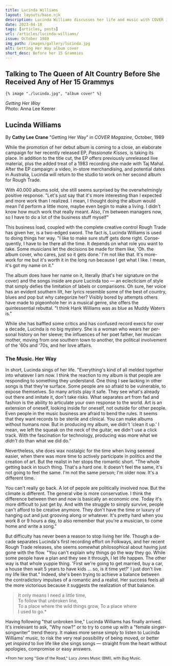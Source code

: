 ```yaml
---
title: Lucinda Williams
layout: layouts/base.njk
description: Lucinda Williams discusses her life and music with COVER in 1989.
date: 2023-04-18
tags: [articles, posts]
url: /articles/lucinda-williams/
issue: October 1989
img_path: /images/gallery/lucinda.jpg
alt: Getting Her Way album cover
short_desc: Before her 15 Grammies
---
```

<article>
  <h1>Talking to The Queen of Alt Country Before She Received Any of Her 15 Grammys</h1>

  <div class="pic-wrap">
    
    {% image "./lucinda.jpg", "album cover" %}

  <div class="pic-caption"><p><em>Getting Her Way</em><br>Photo: Anna Lee Keerer</p></div>
  </div>

  <h2 class="article-title">Lucinda Williams</h2>

  By **Cathy Lee Crane** "Getting Her Way" in *COVER Magazine*, October, 1989

  <p>While the promotion of her de­but album is coming to a close, an elaborate campaign for her recently released EP, <em>Passionate Kisses</em>, is taking its place. In addition to the title cut, the EP offers previously unreleased live material, plus the added treat of a 1983 recording she made with Taj Mahal. After the EP campaign: a video, in-store merchan­dising, and potential dates in Australia, Lucinda will return to the studio to work on her second album for Rough Trade.</p>

  <p>With 40.000 albums sold, she still seems surprised by the over­whelmingly positive response. "Let's just say that it's more interesting than I expected and more work than I real­ized. I mean, I thought doing the album would mean I'd perform a little more, maybe even begin to make a living. I didn't know how much work that really meant. Also, I'm between managers now, so I have to do a lot of the business stuff myself"</p>

  <p>This business load, coupled with the complete creative control Rough Trade has given her, is a two-edged sword. The fact is, Lucinda Williams is used to doing things her way. "I like to make sure stuff gets done right. Conse­quently, I have to be there all the time. It depends on what role you want to take. Some musicians let the decisions be made for them like, 'Oh. the album cover, who cares, just so it gets done.' I'm not like that. It's more-work for me but it's worth it in the long run because I get what I like. I mean, it's got my name on it."</p>

<p>
  The album does have her name on it, literally (that's her signature on the cover) and the songs inside are pure Lucinda too — an eclecticism of style that simply defies the limitation of la­bels or comparisons. Oh sure, her voice has an evident southern lilt, her lyrics resemble some of the best of country, blues and pop but why categorize her? Visibly bored by attempts others have made to pigeonhole her in a musi­cal genre, she offers the quintessential rebuttal. "I think Hank Williams was as blue as Muddy Waters is."
</p>
  <p>While she has baffled some critics and has confused record execs for over a decade, Lucinda is no big mystery. She is a woman who wears her per­sonal history on her sleeve; the influ­ences of her poet father, her musican mother, moving from one southern town to another, the political involve­ment of the '60s and '70s, and her love affairs.</p>

  <h3 class="article-subtitle">The Music. Her Way</h3>

  <p>In short, Lucinda sings of her life. "Everything's kind of all melded to­gether into whatever I am now. I think the reaction to my album is that people are responding to something they un­derstand. One thing I see lacking in other songs is that they're surface. Some people are so afraid to be vulner­able, to expose themselves. So many artists play it safe. They see what's al­ready out there and imitate it, don't take risks. What separates art from fad and fashion is the ability to articulate your own response to the world. Art is an extension of oneself, looking inside for oneself, not outside for other peo­ple. Even people in the music business are afraid to bend the rules. It seems that they want records to be sterile and clinical. You can make albums without humans now. But in producing my al­bum, we didn't 'clean it up.' I mean, we left the squeak on the neck of the guitar, we didn't use a click track. With the fas­cination for technology, producing was more what we <em>didn't</em> do than what we did do."</p>

  <p>Nevertheless, she does wax nos­talgic for the time when living seemed easier, when there was more time to actively participate in politics and the creation of art. But the realist in her stops the romantic short. "The whole getting back in touch thing. That's a hard one. It doesn't feel the same, it's not going to feel the same. I'm not the same person; I'm older now. It's a different time.</p>

<p>
  You can't really go back. A lot of pe­pole are politically involved now. But the climate is different. The general vibe is more conservative. I think the difference between then and now is basically an economic one. Today it's more difficult to just get by. And with the struggle to simply survive, people can't afford to be creative anymore. They don't have the time or luxury of hanging out and just grooving along or whatever. It's pretty hard when you work 8 or 9 hours a day, to also remem­ber that you're a musician, to come home and write a song."</p>

<p>
  But difficulty has never been a rea­son to stop living her life. Though a de­cade separates Lucinda's first recording effort on Folkways, and her
  recent Rough Trade releases, she seems somewhat philosophical about having just gone with the flow. "You can't explain why things go the way they go. While some people have a plan and they see it through, I let life happen. The other way is that whole yuppie thing. 'First we're going to get married, buy a car, a house then wait 5 years to have kids ... so, is it time yet?' I just don't live my life like that." Indeed, she's been trying to achieve a balance be­tween the contradictory impulses of a romantic and a realist. Her success feels all the more victorious because it suggests the realization of that balance.
</p>

<blockquote>
  It only means I need a little time,<br/>
  To follow that unbroken line,<br/>
  To a place where the wild things grow, To a place where<br/>
  I used to go.*
</blockquote>

  <p>Having following "that unbroken line," Lucinda Williams has finally ar­rived. It's irrelevant to ask, "Why now?" or to try to come up with a "female singer-songwriter" trend theory. It makes more sense simply to listen to Lucinda Williams' music, to risk the very real possibility of being moved, or better yet <em>inspired</em> to live life like she sings songs — straight from the heart without apologies, compromise or easy answers.</p>

  <small>*From her song "Side of the Road," Lucy Jones Music (BMI), with Bug Music.</small>

</article>